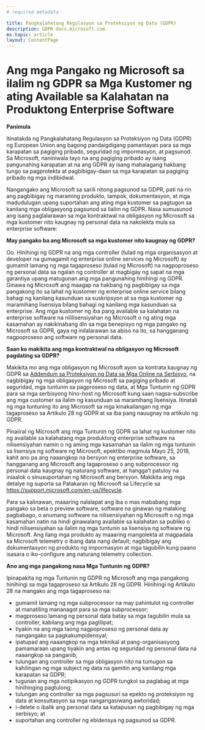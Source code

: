 ```yaml
---
# required metadata

title: Pangkalahatang Regulasyon sa Proteksiyon ng Data (GDPR)
description: GDPR docs.microsoft.com.
ms.topic: article
layout: ContentPage
---
```


# Ang mga Pangako ng Microsoft sa ilalim ng GDPR sa Mga Kustomer ng ating Available sa Kalahatan na Produktong Enterprise Software

**Panimula**

Itinatakda ng Pangkalahatang Regulasyon sa Proteksiyon ng Data (GDPR) ng European Union ang bagong pandaigdigang pamantayan para sa mga karapatan sa pagiging pribado, seguridad ng impormasyon, at pagsunod. Sa Microsoft, naniniwala tayo na ang pagiging pribado ay isang pangunahing karapatan at na ang GDPR ay isang mahalagang hakbang tungo sa pagprotekta at pagbibigay-daan sa mga karapatan sa pagiging pribado ng mga indibidwal.     

Nangangako ang Microsoft sa sarili nitong pagsunod sa GDPR, pati na rin ang pagbibigay ng maraming produkto, tampok, dokumentasyon, at mga madudulugan upang suportahan ang ating mga kustomer sa pagtugon sa kanilang mga obligasyong pagsunod sa ilalim ng GDPR. Nasa sumusunod ang isang paglalarawan sa mga kontraktwal na obligasyon ng Microsoft sa mga kustomer nito kaugnay ng personal data na nakolekta mula sa enterprise software:

**May pangako ba ang Microsoft sa mga kustomer nito kaugnay ng GDPR?**

Oo. Hinihingi ng GDPR na ang mga controller (tulad ng mga organisasyon at developer na gumagamit ng enterprise online services ng Microsoft) ay gumamit lamang ng mga tagaproseso (tulad ng Microsoft) na nagpoproseso ng personal data sa ngalan ng controller at magbigay ng sapat na mga garantiya upang matugunan ang mga pangunahing hinihingi ng GDPR. Ginawa ng Microsoft ang maagap na hakbang ng pagbibigay sa mga pangakong ito sa lahat ng kustomer ng enterprise online service bilang bahagi ng kanilang kasunduan sa suskripsyon at sa mga kustomer ng maramihang lisensiya bilang bahagi ng kanilang mga kasunduan sa enterprise. Ang mga kustomer ng iba pang available sa kalahatan na enterprise software na nililisensiyahan ng Microsoft o ng ating mga kasamahan ay nakikinabang din sa mga benepisyo ng mga pangako ng Microsoft sa GDPR, gaya ng inilalarawan sa abiso na ito, sa hangganang nagpoproseso ang software ng personal data.

**Saan ko makikita ang mga kontraktwal na obligasyon ng Microsoft pagdating sa GDPR?**

Makikita mo ang mga obligasyon ng Microsoft ayon sa kontrata kaugnay ng GDPR sa [Addendum sa Proteksiyon ng Data sa Mga Online na Serbisyo](https://www.microsoftvolumelicensing.com/DocumentSearch.aspx?Mode=2&Keyword=DPA), na nagbibigay ng mga obligasyon ng Microsoft sa pagiging pribado at seguridad, mga tuntunin sa pagproseso ng data, at Mga Tuntunin ng GDPR para sa mga serbisyong hino-host ng Microsoft kung saan nagsa-subscribe ang mga customer sa ilalim ng kasunduan sa maramihang lisensiya. Itinatali ng mga tuntuning ito ang Microsoft sa mga kinakailangan ng mga tagaproseso sa Artikulo 28 ng GDPR at sa iba pang nauugnay na artikulo ng GDPR. 

Pinaiiral ng Microsoft ang mga Tuntunin ng GDPR sa lahat ng kustomer nito ng available sa kalahatang mga produktong enterprise software na nilisensiyahan namin o ng aming mga kasamahan sa ilalim ng mga tuntunin sa lisensiya ng software ng Microsoft, epektibo magmula Mayo 25, 2018, kahit ano pa ang naaangkop na bersyon ng enterprise software, sa hangganang ang Microsoft ang tagaproseso o ang subprocessor ng personal data kaugnay ng naturang software, at hangga’t patuloy na iniaalok o sinusuportahan ng Microsoft ang bersyon. Makikita ang mga detalye ng suporta sa Patakaran ng Microsoft sa Lifecycle sa https://support.microsoft.com/en-us/lifecycle.

Para sa kalinawan, maaaring nalalapat ang iba o mas mababang mga pangako sa beta o preview software, software na ginawan ng malaking pagbabago, o anumang software na nilisensiyahan ng Microsoft o ng mga kasamahan natin na hindi ginawalang available sa kalahatan sa publiko o hindi nilisensiyahan sa ilalim ng mga tuntunin sa lisensiya ng software ng Microsoft. Ang ilang mga produkto ay maaaring mangolekta at magpadala sa Microsoft telemetry o ibang data nang default; nagbibigay ang dokumentasyon ng produkto ng impormasyon at mga tagubilin kung paano isasara o iko-configure ang naturang telemetry collection.

**Ano ang mga pangakong nasa Mga Tuntunin ng GDPR?**

Ipinapakita ng mga Tuntunin ng GDPR ng Microsoft ang mga pangakong hinihingi sa mga tagaproseso sa Artikulo 28 ng GDPR.  Hinihingi ng Artikulo 28 na mangako ang mga tagaproseso na:

-	gumamit lamang ng mga subprocessor na may pahintulot ng controller at manatiling mananagot para sa mga subprocessor;
-	magproseso lamang ng personal data batay sa mga tagubilin mula sa controller, kabilang ang mga paglilipat;
-	tiyakin na ang mga taong nagpoproseso ng personal data ay nangangako sa pagkakumpidensyal;
-	ipatupad ang naaangkop na mga teknikal at pang-organisasyong pamamaraan upang tiyakin ang antas ng seguridad ng personal data na naaangkop sa panganib;
-	tulungan ang controller sa mga obligasyon nito na tumugon sa kahilingan ng mga subject ng data na gamitin ang kanilang mga karapatan sa GDPR;
-	tugunan ang mga notipikasyon ng GDPR tungkol sa paglabag at mga hinihinging pagtulong;
-	tulungan ang controller sa mga pagsusuri sa epekto ng proteksiyon ng data at konsultasyon sa mga nangangasiwang awtoridad; 
-	i-delete o ibalik ang personal data sa katapusan ng pagbibigay ng mga serbisyo; at
-	suportahan ang controller ng ebidensya ng pagsunod sa GDPR.
